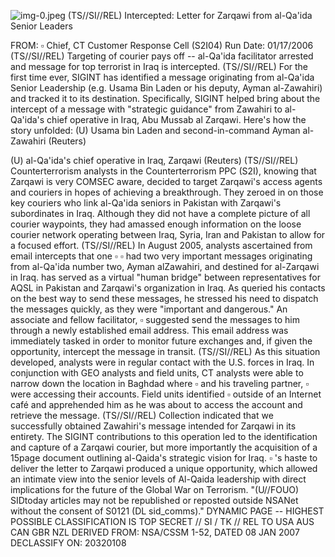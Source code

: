 ![img-0.jpeg](img-0.jpeg)
(TS//SI//REL) Intercepted: Letter for Zarqawi from al-Qa'ida Senior Leaders

FROM: $\square$
Chief, CT Customer Response Cell (S2I04)
Run Date: 01/17/2006
(TS//SI//REL) Targeting of courier pays off -- al-Qa'ida facilitator arrested and message for top terrorist in Iraq is intercepted.
(TS//SI//REL) For the first time ever, SIGINT has identified a message originating from al-Qa'ida Senior Leadership (e.g. Usama Bin Laden or his deputy, Ayman al-Zawahiri) and tracked it to its destination. Specifically, SIGINT helped bring about the intercept of a message with "strategic guidance" from Zawahiri to al-Qa'ida's chief operative in Iraq, Abu Mussab al Zarqawi. Here's how the story unfolded:
(U) Usama bin Laden and second-in-command Ayman al-Zawahiri (Reuters)

(U) al-Qa'ida's chief operative in Iraq, Zarqawi (Reuters)
(TS//SI//REL) Counterterrorism analysts in the Counterterrorism PPC (S2I), knowing that Zarqawi is very COMSEC aware, decided to target Zarqawi's access agents and couriers in hopes of achieving a breakthrough. They zeroed in on those key couriers who link al-Qa'ida seniors in Pakistan with Zarqawi's subordinates in Iraq. Although they did not have a complete picture of all courier waypoints, they had amassed enough information on the loose courier network operating between Iraq, Syria, Iran and Pakistan to allow for a focused effort.
(TS//SI//REL) In August 2005, analysts ascertained from email intercepts that one $\square$ $\square$ had two very important messages originating from al-Qa'ida number two, Ayman alZawahiri, and destined for al-Zarqawi in Iraq. has served as a virtual "human bridge" between representatives for AQSL in Pakistan and Zarqawi's organization in Iraq. As queried his contacts on the best way to send these messages, he stressed his need to dispatch the messages quickly, as they were "important and dangerous." An associate and fellow facilitator, $\square$ suggested send the messages to him through a newly established email address. This email address was immediately tasked in order to monitor future exchanges and, if given the opportunity, intercept the message in transit.
(TS//SI//REL) As this situation developed, analysts were in regular contact with the U.S. forces in Iraq. In conjunction with GEO analysts and field units, CT analysts were able to narrow down the location in Baghdad where $\square$ and his traveling partner, $\square$ were accessing their accounts. Field units identified $\square$ outside of an Internet café and apprehended him as he was about to access the account and retrieve the message.
(TS//SI//REL) Collection indicated that we successfully obtained Zawahiri's message intended for Zarqawi in its entirety. The SIGINT contributions to this operation led to the identification and capture of a Zarqawi courier, but more importantly the acquisition of a 15page document outlining al-Qaida's strategic vision for Iraq. $\square$ 's haste to deliver the letter to Zarqawi produced a unique opportunity, which allowed an intimate view into the senior levels of Al-Qaida leadership with direct implications for the future of the Global War on Terrorism.
"(U//FOUO) SIDtoday articles may not be republished or reposted outside NSANet without the consent of S0121 (DL sid_comms)."
DYNAMIC PAGE -- HIGHEST POSSIBLE CLASSIFICATION IS TOP SECRET // SI / TK // REL TO USA AUS CAN GBR NZL
DERIVED FROM: NSA/CSSM 1-52, DATED 08 JAN 2007 DECLASSIFY ON: 20320108
